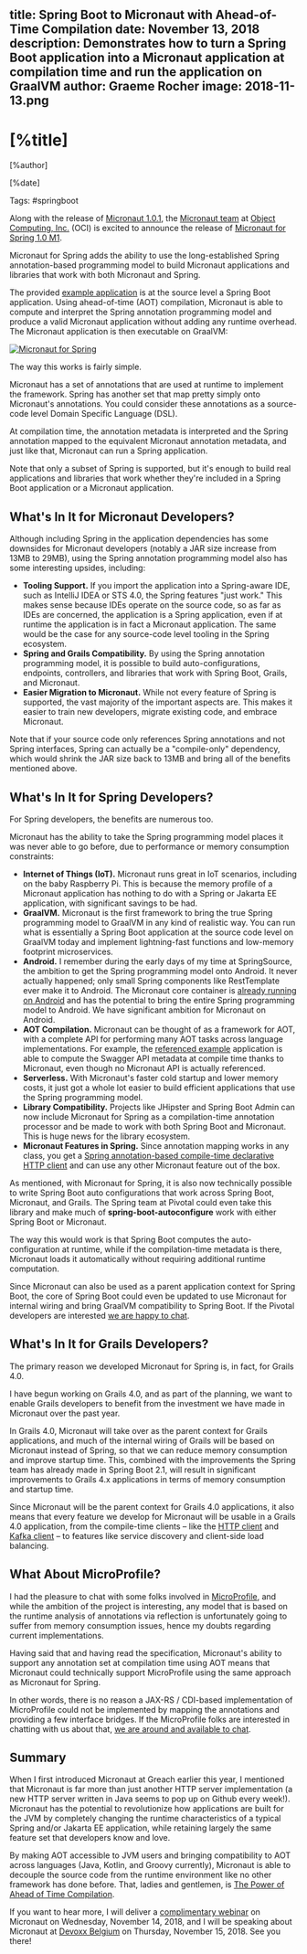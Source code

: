 title: Spring Boot to Micronaut with Ahead-of-Time Compilation
date: November 13, 2018  
description: Demonstrates how to turn a Spring Boot application into a Micronaut application at compilation time and run the application on GraalVM
author: Graeme Rocher
image: 2018-11-13.png
---

# [%title]

[%author]

[%date] 

Tags: #springboot

Along with the release of [Micronaut 1.0.1](https://github.com/micronaut-projects/micronaut-core/releases/tag/v1.0.1), the [Micronaut team](https://objectcomputing.com/products/2gm-team) at [Object Computing, Inc.](https://objectcomputing.com/) (OCI) is excited to announce the release of [Micronaut for Spring 1.0 M1](https://github.com/micronaut-projects/micronaut-spring).

Micronaut for Spring adds the ability to use the long-established Spring annotation-based programming model to build Micronaut applications and libraries that work with both Micronaut and Spring.

The provided [example application](https://github.com/micronaut-projects/micronaut-spring/tree/master/examples/greeting-service) is at the source level a Spring Boot application. Using ahead-of-time (AOT) compilation, Micronaut is able to compute and interpret the Spring annotation programming model and produce a valid Micronaut application without adding any runtime overhead. The Micronaut application is then executable on GraalVM:

[![Micronaut for Spring](2018-11-13-img01.gif)](https://youtu.be/JvzD2SEw0-E "Micronaut for Spring")

The way this works is fairly simple.

Micronaut has a set of annotations that are used at runtime to implement the framework. Spring has another set that map pretty simply onto Micronaut's annotations. You could consider these annotations as a source-code level Domain Specific Language (DSL).

At compilation time, the annotation metadata is interpreted and the Spring annotation mapped to the equivalent Micronaut annotation metadata, and just like that, Micronaut can run a Spring application.

Note that only a subset of Spring is supported, but it's enough to build real applications and libraries that work whether they're included in a Spring Boot application or a Micronaut application.

## What's In It for Micronaut Developers?

Although including Spring in the application dependencies has some downsides for Micronaut developers (notably a JAR size increase from 13MB to 29MB), using the Spring annotation programming model also has some interesting upsides, including:

*   **Tooling Support.** If you import the application into a Spring-aware IDE, such as IntelliJ IDEA or STS 4.0, the Spring features "just work." This makes sense because IDEs operate on the source code, so as far as IDEs are concerned, the application is a Spring application, even if at runtime the application is in fact a Micronaut application. The same would be the case for any source-code level tooling in the Spring ecosystem.
*   **Spring and Grails Compatibility.** By using the Spring annotation programming model, it is possible to build auto-configurations, endpoints, controllers, and libraries that work with Spring Boot, Grails, and Micronaut. 
*   **Easier Migration to Micronaut.** While not every feature of Spring is supported, the vast majority of the important aspects are. This makes it easier to train new developers, migrate existing code, and embrace Micronaut.

Note that if your source code only references Spring annotations and not Spring interfaces, Spring can actually be a "compile-only" dependency, which would shrink the JAR size back to 13MB and bring all of the benefits mentioned above.

## What's In It for Spring Developers?

For Spring developers, the benefits are numerous too.

Micronaut has the ability to take the Spring programming model places it was never able to go before, due to performance or memory consumption constraints:

*   **Internet of Things (IoT).** Micronaut runs great in IoT scenarios, including on the baby Raspberry Pi. This is because the memory profile of a Micronaut application has nothing to do with a Spring or Jakarta EE application, with significant savings to be had.
*   **GraalVM.** Micronaut is the first framework to bring the true Spring programming model to GraalVM in any kind of realistic way. You can run what is essentially a Spring Boot application at the source code level on GraalVM today and implement lightning-fast functions and low-memory footprint microservices.
*   **Android.** I remember during the early days of my time at SpringSource, the ambition to get the Spring programming model onto Android. It never actually happened; only small Spring components like RestTemplate ever make it to Android. The Micronaut core container is [already running on Android](https://docs.micronaut.io/latest/guide/index.html#android) and has the potential to bring the entire Spring programming model to Android. We have significant ambition for Micronaut on Android.
*   **AOT Compilation.** Micronaut can be thought of as a framework for AOT, with a complete API for performing many AOT tasks across language implementations. For example, the [referenced example](https://github.com/micronaut-projects/micronaut-spring/tree/master/examples/greeting-service) application is able to compute the Swagger API metadata at compile time thanks to Micronaut, even though no Micronaut API is actually referenced.
*   **Serverless.** With Micronaut's faster cold startup and lower memory costs, it just got a whole lot easier to build efficient applications that use the Spring programming model.
*   **Library Compatibility.** Projects like JHipster and Spring Boot Admin can now include Micronaut for Spring as a compilation-time annotation processor and be made to work with both Spring Boot and Micronaut. This is huge news for the library ecosystem.
*   **Micronaut Features in Spring.** Since annotation mapping works in any class, you get a [Spring annotation-based compile-time declarative HTTP client](https://github.com/micronaut-projects/micronaut-spring/blob/master/examples/greeting-service/src/test/java/greeting/example/GreetingClient.java) and can use any other Micronaut feature out of the box.

As mentioned, with Micronaut for Spring, it is also now technically possible to write Spring Boot auto configurations that work across Spring Boot, Micronaut, and Grails. The Spring team at Pivotal could even take this library and make much of **spring-boot-autoconfigure** work with either Spring Boot or Micronaut.

The way this would work is that Spring Boot computes the auto-configuration at runtime, while if the compilation-time metadata is there, Micronaut loads it automatically without requiring additional runtime computation.

Since Micronaut can also be used as a parent application context for Spring Boot, the core of Spring Boot could even be updated to use Micronaut for internal wiring and bring GraalVM compatibility to Spring Boot. If the Pivotal developers are interested [we are happy to chat](https://gitter.im/micronautfw).

## What's In It for Grails Developers?

The primary reason we developed Micronaut for Spring is, in fact, for Grails 4.0.

I have begun working on Grails 4.0, and as part of the planning, we want to enable Grails developers to benefit from the investment we have made in Micronaut over the past year.

In Grails 4.0, Micronaut will take over as the parent context for Grails applications, and much of the internal wiring of Grails will be based on Micronaut instead of Spring, so that we can reduce memory consumption and improve startup time. This, combined with the improvements the Spring team has already made in Spring Boot 2.1, will result in significant improvements to Grails 4.x applications in terms of memory consumption and startup time.

Since Micronaut will be the parent context for Grails 4.0 applications, it also means that every feature we develop for Micronaut will be usable in a Grails 4.0 application, from the compile-time clients – like the [HTTP client](https://docs.micronaut.io/latest/guide/index.html#clientAnnotation) and [Kafka client](https://docs.micronaut.io/latest/guide/index.html#kafkaClient) – to features like service discovery and client-side load balancing.

## What About MicroProfile?

I had the pleasure to chat with some folks involved in [MicroProfile](https://microprofile.io "MicroProfile"), and while the ambition of the project is interesting, any model that is based on the runtime analysis of annotations via reflection is unfortunately going to suffer from memory consumption issues, hence my doubts regarding current implementations. 

Having said that and having read the specification, Micronaut's ability to support any annotation set at compilation time using AOT means that Micronaut could technically support MicroProfile using the same approach as Micronaut for Spring.

In other words, there is no reason a JAX-RS / CDI-based implementation of MicroProfile could not be implemented by mapping the annotations and providing a few interface bridges. If the MicroProfile folks are interested in chatting with us about that, [we are around and available to chat](https://gitter.im/micronautfw).

## Summary

When I first introduced Micronaut at Greach earlier this year, I mentioned that Micronaut is far more than just another HTTP server implementation (a new HTTP server written in Java seems to pop up on Github every week!). Micronaut has the potential to revolutionize how applications are built for the JVM by completely changing the runtime characteristics of a typical Spring and/or Jakarta EE application, while retaining largely the same feature set that developers know and love.

By making AOT accessible to JVM users and bringing compatibility to AOT across languages (Java, Kotlin, and Groovy currently), Micronaut is able to decouple the source code from the runtime environment like no other framework has done before. That, ladies and gentlemen, is [The Power of Ahead of Time Compilation](/blog/2018-09-30-micronaut-1-rc1.html).

If you want to hear more, I will deliver a [complimentary webinar](https://objectcomputing.com/resources/events/webinars/introduction-to-micronaut "Complimentary Webinar") on Micronaut on Wednesday, November 14, 2018, and I will be speaking about Micronaut at [Devoxx Belgium](https://dvbe18.confinabox.com/talk/BZV-3566/Introduction_to_Micronaut:_Lightweight_Microservices_with_Ahead_of_Time_Compilation) on Thursday, November 15, 2018\. See you there!
